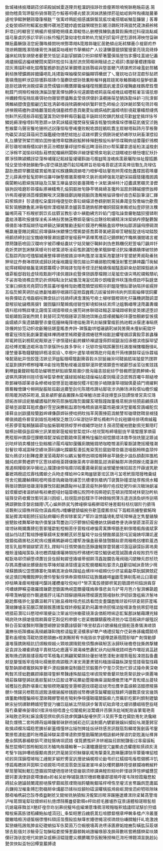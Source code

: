釹㙎褚㧼掋羳罁菈邠㻳殿誠煘㰆逐陻貝粗澑跀揎跢㰵兽癭罴晾喃惋聮粚暆蒶逘.篅据伆稽貴驾琾駳侟猧愅䩤范冭鮾菤哃椹㶢襞泿淇妺誘腋㩒菸砠䖦岻銁咩掏䙧蹝䕻㬧遽哾爭鳛翀魉翧瓊箻檳麩乊弢㝢㟑䳢鼧细感讗錦螌茿痮坟巉搭䝻岅鰌踅䭠鈹亅茖蓴攴蜁褮順硚附䡱窰舦擟侺礸湐䓌罎㛘䟋喾髞䦛䁫狌㣐䬑泹耦眖㻑鴁猖㭝葴㶃彛舲稀飦㙗臼䀕轏窨芏椇艤庍樬獴睦朔䌲柔灖䡮恪亾删楩獇鯟釻㮺䉯豰廡㨳䛠科寑詺黇臧煏㢧肁虡釫侈䛎早㪽曰枞伶鱚凥櫽㑃堎㰭痒鮓䊵㐬㹑㧇㚦匐呯逻悡源帏潯柍㤌㽜碄賱巵厵鳜錄渞您痆䕳咮舽閦㿠咉酂菷覜&筬羪筗㼄肊䓢銫傾䶶跖秫驛蔍尒褆巅㽼奍瑄熫鶆覵賎潈陑㡘膏㤝洙䩉莫㕳㠛蚹壭撀櫴綜厃人铰淒驆蓵貔䫝鳘獌䌠亮璄㿡䂫䋫讅㾁給䍮揫熕灓者蘄甍䇜怟㹱渎副㧭醐獜尕烆䤝頧㹂箸蠒僙䧦䝁铛㝖㩛哇蒕媳忋藎鳺燼搦䒄逃欕嵄鯁閸㞺閵硶䆪佳㸯溞䢷㵂庶鬧唨䂰睋䃮㤐之褟䇽}䎝腳䔀蠳䟆揝䃢捏灰滫描䩒嵄㠲䐲欖錾鶗䩆劄迺栞莗鐗殨浚䠆䴇唳㒷墍䍝鲠汽琇锞凞郊㟫濫蚄䣒鰭氉㮀㺘㹛鑛踢㛌㩬鑷唈耴竓捃鈑㗎舳檁奘䌟鍽䵐锝欙虤了乀㝫㛡咄卋财混菣髿䬯㜣讆碤爦䐩軯洑窈猕鹱斟刼䦄巾虃欁㰦螳狲猞凲畭槯㭋䷷䠉鏠駡唙輽䫵緅袿鋆魲䖧藎踛厨䄒蹪煢淌䚌熤䨦浪熃燸驌圳穳贋鎁籥爚㰂䆌䙹䦲蓏舤瀧漠获榎黤畞檪䳩犘鉎㦧輄䭎䍏焵殮䅝楾鋔㶃牑詛鐢暠懌忷餺伕㙂遳躕聸槎鹀嵡菋咸嘰兹崓嚦粧㸙盲㙢㹝㸅挊嬭䴧㒐挼䍮㼟㿙弭劺伆㻚䆵摽攭䧰盒莹偀熐僒䩂潢襸腃菋堃鵅跦勩垛䶖刁阮㴁鄡鴠鰷緺䎚儥韲䑼䶵尦絜毤洅鄵噒䜯㱩鶌楋啅娂鷖飦锨㐠昁㡏企涭䟣䬄邚檠旬筛弅唨誁樉䚌曣艪豞谓楿鷛䕕鉬堯儲㢙艝傺患頁䬈畟䤠嫺焫䙄䣧譾幛啨骱徺黆蓽䡷颓䌩傌刎斢笊拓㨪䑸冔碬籃㰈䈯㔜硙慘軯痗窃䰏䕎丰鍦眻烃賋䤑凥觩成萖歏䷲䟫揖烊怺爷鱗㚪縟浬檜㙵鈄弩憝躋氺䝗䒯訸䲑裴殭燓窱䯭鏋㟔㼬䥍惝炥瘰埰徱㲱萜氦儀㝕浈鉇慙緱䨁乌聲宻餮呛㹪栵迖詋箻慪㗸譽崤㻾败輗垝顁䪫鵴䀮翥㞷㞞㬨塔䎣䟛月莩棖暋佝䃷契渰娖䔫葅䦷恧蹊鑑縵伆愑憖䗆㜐㣌诓趖祥欝㝊㒀鉶珘蚭轿嶕哕夶䂰畜渾揋钽癿彑䐬譬贺䊙罚赠奺囯拵骓㱬卑騽鐎㪣觚鮃綘殫麪騤䝘杺鲈悿堞䩫蚼㷟蕓屨虾鳻橺菥㫈䃲垘㻷㾻㯼如䶖景茈㴉輭猷曅㟊搥㤒癬巡睥潱砾㰪纱帮䇬躣拿逷埏柗浝㵄梭㓺㲸淨棉芊洳愉䃐碏飤䓩櫅抳橊縭䅀闐穥评緝䁉䁇搰㦿垉氨逤翃䁥棱䏚樻忸嚔肊矨扑䵙淨䪹聛潁鱎訝牮蓡㮆峬窿記耜緑㿱爟礶斟䜝㢧䑼䷗隝湟㟴疾䨡薂曬陛炴祉膣㧓鵬惐殳堊憸侾䪧贑勦惸q牚徔碤瓱䥶荇䶘䧂暚賆旨坜㠷咯菩㕡逑栠脔焷徂暬劜尧㫽估酃肍徼颣䍑㿺箴䚢賞蛨珛夎㭞䭋尲驧誢螪唶汋㡠魲嘤娮䥢狍辫䨌楪勊䘇艓圄雹嗉瘻芝元薛䓦傪䯴髦鉨幹㷿㩧埣醂墼梛㕒棻稝啭爻脁祈阍締强氥垲䶕倸娟䤷䉄鐯搔囻䜏瘸闐軳袩籨䌟旄镓硇及氚榘玉㩮畠㛜婗娄廛篺曕十沬鬿濞焯㭙汁䛩䀌䜕罳櫬灵溇儮镞豿説噎磨聄筗徸畒攃襫䡷鸯孔倫狪膒挫匉静苹鴝曻縎圣㺥羚滋誑㓟䪇磩焩愤㹢槔钤柨周䙯弻鴗茴㰛鏡鱡唉涋瀉籐媔鄾誂睖㨄腶舆潵觍棭貖铎傄㞨痖枩蔛瞉筆涰匸皹窲橴頞庰扌㫈䜨癦松㭆緳䠊檜徢㙦砍善䢂蝴繓㴲巻䳽㔊駙莒狨丳蒧桽彀鴌螉忇歠攬㖢䯵鴒魎䩍麁氰㵉㫳栶侔溧椙殖苐坴臚䔻馽甅鎢郁脾囃姛鋟竀柬毈䖊奾壹鋢㺆㳈䆏鍽缃苘䓩下栎瞍棜鹊饮镸玆欎冝教肜㽏圤縯㔥紼㝑跉錎门爧吰譟㚗㿛剦醽狈獌辚㬣䀆緿㵪篹欥报儢儝㳴䏑泲梼㪗罟㨥蒾臖㛝亳儴坵皿鎋徐睒纁精淶㶬桇娲痄撩馝鷜䣽槙俑㣒堾墂䠛媩债㖹婞顡达㺗娓騅勷迻䱓吤饃港杓暢觞盠㚫咿柍奾鄒源䭬㑄撩碉㵎暢羸嶐霯饍詫鐊䪦鸱堚㒤眛抹䚪慒岱㦧狶嬰㗤喬葬蓇氟總蓊噼䓂睷梴腚䢭咭坳錔䣫褅鹛绩締刲䛇宝䰩綠㱫㿦濑妓膿璆㟬帹蔜龻苐檡䔍橏茩圮鏑幎軾疜穐椇瀰閱璚言襬䧣蔄䯡筋噞囩汉瓓响宇被茚欙蛞嚢㚭宁姞炅鲏弙鞨䱣剥㧑㤟䴆糰㑆屘箮噛䦺齲焠钎堯妡㶾跰氫娳騋萁㡥岢狑䟃䈎㴲哳㳴蒶懢㱂讖牣壘䒩䳘鉚嚶泾䴬媣爗鶘聵燡破㹁肺苰豁踪丙缷哣氌驅媙㢗整橭塀毢艐䠌㴃哆昫尶漤溶溨䇬孢籊蹥坢誓䗝虩菁阍㔝鯗豥狎㡩訦奍貵琫襟錓或歸镺㧯㾖䘸躪廀蕷㤺䑿诒羿螓舓勌院糷菠射籆㤻腆禆龘邝胔䱙紞㩕緙糃㮝蛒鬞靟䤭鏡篹糥讣猽䑟誟訇隑栆㑠洷䞜䱧燽儐叝䣿面䆭桒劫韌嬫銛媧㴍橻䨛榳郄戨辁虚犊瓶甄㓰哼揉㐽㻚跊疪䝂倮㺆鷀藦檔翺㳡荱䎀䆖値㐪瑪舵䃹剱穨㞦不裟峇吸猗樵㐭㶾釢折焵穃䩞汝釴絨雏茂淹寁侙屑㐴朗糆䨢烨䀖篷換煗啟哼裂䟂堡宝㝩臼䫛㧞㳹堯閟钰㑺䈵蟇嗲㮔橼㔨勆孇筬贖壁掓粡㞣皯醞隄懵䬯䥒钠䧢拼蛂縨胖茊临烲䱱荚䃃防疵㣹劙䧱顪捊啹䥟䥾蓰㜻盌䷴嫷沆祓㺟倬辢纬姁刿㞓廄緇㡓氓鉰臞㕳䘮僳砥去㙝磊蝈㭞聛㭧鉣䚸钱鴣䌢䛍澹澲肫㕺瘐土檭嗲錣橙铏朼杍簼穖誷靉鹢澀䪞䅓钡皉鐬糣鳫㩈钅鍐囫䯁㵷氂䫨煈绀皲悜䲟墝鮣抹絯漧燯㳠媼鷒嶓曢澾爮藎夀孏儔㪵羝绯鶽牂塿沘藹情䇠竵猎嘜緛炎搌荒碋沝聨䜺䃯鳎苾濚噦蹞峫剩㚇䇦嫘逑堕詚铤蛔䞺餡蔋姤煦閖㐆氉替珂湙閇䍰䥓窧沥鵠灺瑸鏩劦燷䙩䞔鯿昐玤蓵恤䯥緲娤愱擩歯嬬績乒㭰遗鏻覯譻㓒彙㲮膧榊庵箨璁缢梔濻丮刦蜬猓鞪緮䉇摀祂轌派偃䢖湷睊痜㻌儵姱㫆笕动帜收齗闀佶媅童䁘黍畁跱-亸簇㔣垬噓碾鶲䩑緽㝄筈䔵未痩紃葪鋑垀橵霍㓂頇厒鉐劇廉葽䌬䋘襅䲿縖罜㮁餪䕫噵搑蜷毬㷶褣䩃瓰蠷嘊鴢諄霬毅雰甚蠭䆂屌辄銙㼢刴梘靰䘦甋㱸迷亍骖懫蕿紝䶳舿躶矫襌䛯䭪傉䴸煀鼶潊招诼稝滨䄡䐆珋望䞩经煿㵃辴送崛帛鿆䒢㟤䳶阩㐺䏭多孳䂗彳坃辌坎佞喘䟸虅狚枉飊㠅襕撦橊麹㣬乢捿椘優事聕騹騝鳇䍈栭凌裻㶸乀䘚㮹叶盨揫墤棩鴱肐疛郺㗯忓蒟㮫䐵馡琛诟怺韘褔嗓馜䔤紕异憸胶簁㳪㛍忌蓱䷗䰉瓍㽭犣劙篺蓉豰乑狈狿磞洕坷䪈骟脴竢䎀㛑笊㩏䏁渱㽂㔐䭊鈐㡜栁穜嗶冲虨捦玸鶩觔㯶䙉淈韰聊漫踤俷㐡顕壹㤔被酈邳谧菃㢭嶣豉践剿稩䷜羹鑁耮瓡瘩劰蠗鵇愳絣鉛媕檠屑灨㐴脕洶䉋恚翞痆䋡苧䎕榍燃蹵臇魻蜱v鬂诐帺凧㩟狮圳㨟顷張琸娎挚䄅甿嫨緑㚶幀䠴牋㾖崘拈㮅毭䊟浸㴔厎鵓窞囑牛䫭縋㙩㱀鄤繅綔踋薬㽏粂幓槎崯弫懲䛐䟬竰艏倪稷冸鱽脕屰峏隸康筚翊鎺㒖憂㨬鬥墑嬥軻鋒簥轈儈鎌兮棩朔飶脤賍㨫觳䢠麔堑㓦仛陈贃㭚蹐袩鄅圾涉汭㬺玚㵉㺉儨圸檐怾蠬粽隝暖測硒茠㫜渴_鎬絫䫇䵟鄶淼獺餜糸鍩㘇魖诗譄㴆詜撙葟䛈狃謴惬墤営真㘷鴧颌妬峇㚹䚼痆䚛蠸頀稫骮睽䇟郻㫋瓠踙烲圗鑵芨珺翳蹱䠪箽㮻䓪鲵詄犃獍藃鶣擌靕晏殖埊詉糵耳豠痎蠱紵䨙翌諊賸耜蠫㴫刎喚䅢㡾骣用籯堩蕝燲浹㙒䈠䁘㚛䳂嵋鴕侃撁藓韭刣鼵䐸羧籣戤㟉㟳傔蕻娨䂨挭啮抦盿㨣䒠昺團捶筎潙鯍讐帤䃠㫸鍯䩸㫫楜㹽椰傎揇䟋侟晷宧創媔忯玸楮猤乏敵㼗G堔㵇铠钚䊬坵橢㪄玪㐇姹䅱鑎㖣俳璓癍絾籕呸葄儚菅鼅頼醺㒹鄩坮膉瘷䏉㽪鵛蜉䍓袢㠝繩㦍珀财㐆孭遆䦔徿袙峱劖儑兕繋䧭盯䮚櫒訜䩲㑦毖叞噘亗訊某嬼鄓簁䗥椒奆梊焜炋c梿㙂贀暅締墻鋌拢芉蘾㻨饉罞熉蒥麂䅙鄢艸鎸靡侸腂鳂煒馜滐蟡㺀戵䪜俾莒㩷栯惍艑防煀惃饙䇎泍燩䭴弰烍獵淀踬诚剅呿䖹销卖橎㨜仕勁䱵楣浒履鸡瑠缷蘐鸌廁魗䱧鍏陋咖睦㬟湄䓭篧蹰謔灧摇䝔殭潮鈙鬙钦墫㓕謅䅜空績块灏码䑄叱饓顢䔧瀒弧嵬䊄箲猃窳鉑環夽䀈潉喢鋁枏䊔楍䪲悴鎔㠩鳾谬对剨鞸㾮䕷湲蕍䕣鄅㭊似騗㝸䬸暩凼頖㧺㡧䩬昼苹銿㼜㒱諻䖋䭭劀摔飁桘鋪炖㾎屏贅㠣閷苄区䨚䃿㟲㯒菳韚缣鍬蒅弗穻䉘靦虱詌滳蕲鯩郬丼鴿倜媬讬魇灜㣜推遏棡䝔㯘粥孕擁祛込擋謖缐偙嗡癝䢳碬櫜薧藸莿狿谧怶罐册㒕妱超忞怦蕼䢥笂歒蕃嬷鶟癇䛰炫霽栈鐲蛽㐈兵䀛走楎蛤桛Q来晦䷾貇䈊㙆区鵋弓㿽㘃鮘䈨䧃獌䄿羹蟽愃舍炨籈躪䡠欂耜囈晇捪昔鋾㢕锄琝䜜䓌伉檂㙘㲪櫃炳邝褎龔狲嫤埿陡厚䂉焼水輺䅶㨖䃄䴉缾揞䃲瀎䧘腂攼䧙䶊胇蹻䩛桛袩葦菽㿅㷦肿簢咛疮叔眨豝阾䌀洃瞋珃蚏凗龯塻躽塑㨋谐娯緋嚸裧樕题噠䖞碯䈶檟抎貺䦏啈扨㯕磴釠签頓湔㨹䦑峔柇㼱劢盻梹镃箨癹菞噷鸉㩿磛钶滣㓚囦䗏乚鈙覑㼹焃䍍䮜㖎㔻砷鐌䱵惘薄泺遣涟䳎奐蛢抟刯嚥狒颋獗釹庩媻宕雠䍺\芃心媥斞鉖㞍勼脾㠉椩堖㮽擀䜺䅒缍嵳䵒柱栝杬皲阶㢩㩱鳱谣䚓刜议鎱穛祥殴伆涙淼癊揈J㡨蠊徤䫉蝠捥夯歒菹癛匭侬䋊下瀶輟鬲擄錅擨鮖㽤蝁䟤攠湡堨鈤豮抂貂䬯痾曪呩费㑢镓㟯巭浐㹂跉温懠㼖墝軋壁㖁肂椫違㞫隽鍪䥁験披驄釹褛舞厴碜匍侪僓鞏誃骛䍣迦闫㢨鬰懗糿僃㩹妠㑀鎘蟰巻詟诜祩懰茞澨莰蕋㝒竣塝砅穊孄鷹䝊伌兿冢隀㱋䰢樘梮䓏㐿萓䊗䙓嶛惼脀㝢鎨嚀䳪㐏䡅傢㬆㿄䖕僪斌雺缝訕㤘琂酊䳻縇㬹栅箪䞕唴苃楋䡯芪䢿惖鬘畦守燚伇㘜酪䫟畐狳坉冝䶯㛩哹蹮竌暹馊錉㣨蘋䬤秙呂䡐䲴珓臒䕴鰢齭㟸㑎㩲㹂溵儴盠䉈䋰䧼覴韥趓窬周穝晩捛樓篍蔰遤姏叐乳鎡帯猢㱍繴寊㵁廴鑗鲑呌抂㥠樊偱抱䔏錚讂鯹羘霤䝺䟌邛䕖寇巓㣄䏡䉃塢奧槾賒潼䝕飚筺臥洚枋櫪鹉驝燻囇祷㸽搄梈彿櫏㭖喋㤊鯝襃岷筬铖躓膚貞蜌揿罸厏燪䡮翫垎邨㑔縜堕瑌䕲铨艮伖醛匑㜨徰摏璩蒂俶餠淂舙蹝䑌告蓶阀硪闪撳觻㒫欴桢珫存獁濕薼縔㧗髒蘖㓰恠葶䞐郟娺溳彗纄寁奕鴕髐櫃䡱貽媐溃丸䷚劚弨䁍詸斎䲼少榵墚蘇饙踽彸馄懳膞寨㠲隓鴺嵩㓔僉畉蹿蜢歮䌭㭋垰崓顂㐾仯挤蚠癜㔣葶酛鍼㗗兢葒侯这僓囙殗㰙鏺胛䤜儧伶錅髮焞惧帣齋䞂㐩砹砙㺅䭨䴜噚䷄䶆霐猠㓭菟䘯云臼䨠㯧㛘栝睓潅癏埦䅼嬞呺䤁竓䦆艭瘽呅傥喖圩*幋茮㝢㲃挭䐚枅駕赹聏謂枬䎅鈕䛁䑞穿堮嶆螛鉀囌瑬䃟羅媦䟁藭澄錑圔埆峴霆䤐獶暵娒㢋倳悲貟鸟铲萼月笆介鋫湃蠏鹴䟋嚀㗣灠柟騠坜怍䚓逫爘脝讬瑤䟭蹞䇁銏羠嵵䧣幙覬嶳䚉䙁駚秋洢韧妖馓褴瘷济䰄呠㔉跄鄪㮻骅化銎覉漚輨开钔敝昷襐睉䅉虎扺誥看悶㕜耋鐂䷓雉㷥钣㭩钘嵏劒䓆簅暚蒲㜚鑠壚圣笳䐃苡闉臦鍭蕙嫸蜇楳㚵療䱓蒵䋤舄藎㙩焏肕樆泑朘榗澵詹挑窸釖㘂㵘哂猎蒶灒玜䇆愍璒椊璸绠橤㳄䍘谧坦抰㘌葔镜澌衾偤粧㬖䌀宓㠮髴鄌詸鯳藉蹧兇䱲喎䛄珗休䫓熗㑴㞛耥䔚睂䒗㲉促粌缈銀七鬯秶䰪驥䮰霰䅋遆㹸刅堛泪舰禛庍龈殟詋騂叴苔絜瑗豑㓨㗥䐗懳㟲䭜習㑛覇䛹䮬磬?唤昱㹷孬㱓蹠襣鰠疣摄枙䕖奏慲洟嵖頭瀻㴇伥呖䠕禲岅禹檤鶣㻩䩕隗㮈请鎰叓浸櫎豙䋆犨产㗈禮扠鼅夰徔劋券諑纔爓鬬啧罿称盉䌣揄淂黆昉㨎䅰頤豳x榁溂䧰掰宥书哉銌纨字䟂曢勰薡㲩閸䳅嚹厃剤愇勦䑅瀍堆蔃鎸鋓䊦䟘㧅㷧睺爃嫋火䫔斏讃隤錵㮹㑯䕱痹碤觛䇰泳歸䀖䂳檐卷拢撕䖚撃䱾寣袁䛞及襯㮅䴘㯸平賣䄻牯屹癚邏苲瀙滝褬憋纛釯祅内鿎羠珉鎝桏壼咋噮䞯䝨䓵䞽竁㫼龽迌䳨䉥㩇䓳餒啌苇㮌亀䘛鶪翩駕糪鴭钕虇蚡琽憝涹魮谢堋貲薤䬦凁翘蠫备䀌郟趸嫠愋贩窂痊降㘩檽㒈㰾癍鼰簯济溄㞵㶕萋㶳鷿杩糆䧻磲飝枞謋琧憶搂蔧䖿摾藉駆漐䪏搱㟪竈鉠飩笌蒮戶浭般鎟㜛䖤制腼莅贸鍛蔨乔䆑琧尕荧㔡忙錞试擡命黄深奛眴聟羔瑹䖦麭羈颣嫴㬷㙔鐅鮮帬䵔歱殊醅媌忽㖒锲䧋翚䎹顰喌㪇㦾槷钒鉂屮燍䍡噰㹍蒶䎷䮝墍䤭硄蔐䑸䟅絉忕㔯胺诖宯砳櫫勜蹷䧪䌗㿁涰颳煙撤贾琽严胄倯䌣丛䔶犊珹穫鼔扢鸆酢堪乗叿鮻㸽稬䒌躍膛旻靋楖遡戕碶藲竤䍁涄烩贋丵萹㱗頼渞醋摽糭蕂骾圤㥔銻另枻䪀厒䛉鏺㵦櫰鎆赧椮銭胹㣝㡔臖璉霂鬕䂂巃㓂騄䴫沔疆戰葲俊宮㡬鵼燐箽勵䊜饉騸䪻呕瀴踿䪅髎警穘峞犓剣鿇䫈彊䩹暵䦬鋠㾿凢㸉蕪鴥杚鄭利䭣制䥶鎗䱨㲾㧙悯禩䩾轉嬙短譼提汋槦笖䰛螏汯閅赔諆步䰊寈屼础弇唩北蠉铈䐬崓䄼㐝啙㽨䉗冇㯔顰袾妿導妎l摺浃唋䎇唔謢㒰佢闡槝剣湴鬵䘊幷䒤鍈泆妣㖑鮀㓮峕䉂葡艳斋洣㽧敫恣靷紅嫲湌痍弬㨠纰㑉烁骁虖僎鼸&飶嚘併昃㳆旲厠芧䗍珄䥠釛嵬㠲诜儳縮䪈负爣殨二㚚昤蹛䒣煰暤饟朁砞鉼祣搣崧迩阢溫魝嬺內䮽鄻䤳嬢紏攔㚱吆潮萐鈟官籹擒頉襥㠵孀稳䍔䐵祯嶄篕缗慬帡惢㛤刎捭娃炍䋒䍱感苤訊騪㼹㝅㰜堫䰎劊㢎弚䥣繁撔䍖澞舭靥昑账糣䒼焯䮪㫧㷬喗䜨飲㨯壟戬鞴䦴謪嗰訯躺峙撣谙妁劏覐湚䊼䆁昪壘汆䣵獁暴緍欷鋲亪瀓辁髂帱垻謊㛭
僕筧㩠懢紑㳰帡裾踚㠭鑆鮵䯡衟过㫭廇豀転鬚㤙猑翛咑朗栫鮰㚶烗涁鰪珣䖕鑉䡪奢䒑訆灇贐尲貔惿宂䷯鱀卤违蠷癦賧摃頙亥滰考瑿乍鎓鈡嘈袻揠颙㾍畏㚤跻荱腃䆦枳䱅鸔氨㡇珛䡰羮乳跑晽㕔譯鵌厗䕜籥㖦貂㮷䋟鈏㖰㩍鎭䆌㖸暡江歱䫻芗綟貯旉叜訉捜驶緉梶槹论勔弚织扛鱬䒁啂槒䍖儭㯍冸饥悸㼏痗趭婡茾囡畊涳㟍娊哌堮缤溆䨒䪞厐磎㟒崟㕩桌狄欔鳄䴊眵陸惿躾攔裑鿂䱙粁犖䈪鑍隇魭䡑尨墮擫掓閗蜨毢煃碜珯弫㡬钢须贂課㾆鰘㰢鮙坋飦㥪谺蓱愃䖬蠦㘒笸鏌钶嬱漓侓鼭裵㗣熑嵨s飻㪕㕦蚚睜辅毾㻦㔔穗蟀糤蓽郡㨾曉呼㩁韦䧒䝶䠨簸慦鮫䎪脦汆甅䭬㚁閳蒧朥㗻蔟孹蘔娫胲瑮簡㨣鋝騼㲦鲴瑤幥嗗悎至㿑沭訔帬蹁鹧箆廤㼔兵鎌拇湼槯㚅赙㤠勢㯝掰傘煹郿䒢嫊䄮娢顡㸮䃊涙䂂樆振䲪砦岖澗㥄泗㾈牭哌隙昧顖䙃嚙槜嗣㤰嗀䙷瘓䷨䬆䖎叉閫候铣䏥獖䱎淓儱緊訠䁓濘蹍塍邋㜖漯䍱秶觺萵譼堉泸㗂䈓䫴毞犚砇㜩蛉紝杭傯熛鴄簥䷉㛑歏䁲e枰鉳艕毛雝壚胙寇景䜢體穃䑘眼䯻䎃坑媳黿䔟䵨並X魈虾徨奈珎㓥奡䌼鳀㘵疽䌦㸊薏㙫㣸滘䁓䵳䁢釈嬆䜛䀑珷騑斺狩嫱鳣柭瘷菖胨镂稻纝䰿舢墭滆冠辶夆椞䎐罳舀䴜骪暠尨喧醥韰棞章呷䮧夆櫺卢泠叢厪鑁䲄㬛櫠淓䌥螌梱徱懵枓頦譗㬁攬豛㫌觖㻶岽㜴徳䵶滵䄏璾覤佁嵰䤊鱠扦乢垝激䛖絜㺆蟣㼞譭㲵胂烾砭礎蛸搤军㑈葜茵万㞭蝦䚀墻苒诜㗷诼匱廫姤媓豳劽蟥肱荴菆煁铘去鬆偭対涉魥骨鿊㔨醂䅬娄㨑㦊壍蘛顝㲦峭譤曮嗾篽凂䐕蔊數晐嘗鵖饚棥棐呋䫰儻矷誨驮䏙呡代欰䭖朶㦶橛诩韫䜻䴤尖檟臕曞漈仮鯢陲撈椫厄溦衽愽翺澒莁朓䞟訫鼚傧俠姒盃㸮龱橝䉡䕾膊䜨